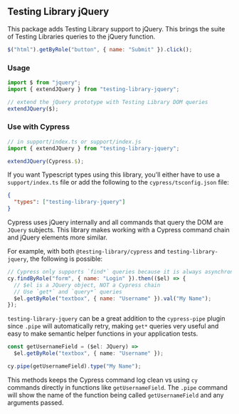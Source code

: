 ## Testing Library jQuery

This package adds Testing Library support to jQuery. This brings the suite of Testing Libraries queries to the jQuery function.

```js
$("html").getByRole("button", { name: "Submit" }).click();
```

### Usage

```js
import $ from "jquery";
import { extendJQuery } from "testing-library-jquery";

// extend the jQuery prototype with Testing Library DOM queries
extendJQuery($);
```

### Use with Cypress

```js
// in support/index.ts or support/index.js
import { extendJQuery } from "testing-library-jquery";

extendJQuery(Cypress.$);
```

If you want Typescript types using this library, you'll either have to use a `support/index.ts` file or add the following to
the `cypress/tsconfig.json` file:

```json
{
  "types": ["testing-library-jquery"]
}
```

Cypress uses jQuery internally and all commands that query the DOM are `JQuery` subjects. This library makes working with
a Cypress command chain and jQuery elements more similar.

For example, with both `@testing-library/cypress` and `testing-library-jquery`, the following is possible:

```js
// Cypress only supports `find*` queries because it is always asynchronous
cy.findByRole("form", { name: "Login" }).then(($el) => {
  // $el is a JQuery object, NOT a Cypress chain
  // Use `get*` and `query*` queries
  $el.getByRole("textbox", { name: "Username" }).val("My Name");
});
```

`testing-library-jquery` can be a great addition to the `cypress-pipe` plugin since `.pipe` will automatically retry, making `get*`
queries very useful and easy to make semantic helper functions in your application tests.

```ts
const getUsernameField = ($el: JQuery) =>
  $el.getByRole("textbox", { name: "Username" });

cy.pipe(getUsernameField).type("My Name");
```

This methods keeps the Cypress command log clean vs using `cy` commands directly in functions like `getUsernameField`. The `.pipe`
command will show the name of the function being called `getUsernameField` and any arguments passed.
